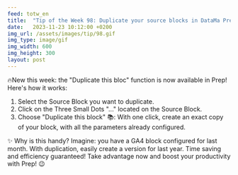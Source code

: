 ```yaml
---
feed: totw_en
title:  "Tip of the Week 98: Duplicate your source blocks in DataMa Prep"
date:   2023-11-23 10:12:00 +0200
img_url: /assets/images/tip/98.gif
img_type: image/gif
img_width: 600
img_height: 300
layout: post
---
```



🔥New this week: the "Duplicate this bloc" function is now available in Prep! Here's how it works:
1. Select the Source Block you want to duplicate.
2. Click on the Three Small Dots "..." located on the Source Block.
3. Choose "Duplicate this block" 📚: With one click, create an exact copy of your block, with all the parameters already configured.

✨ Why is this handy? Imagine: you have a GA4 block configured for last month. With duplication, easily create a version for last year. Time saving and efficiency guaranteed!
Take advantage now and boost your productivity with Prep! 😉
